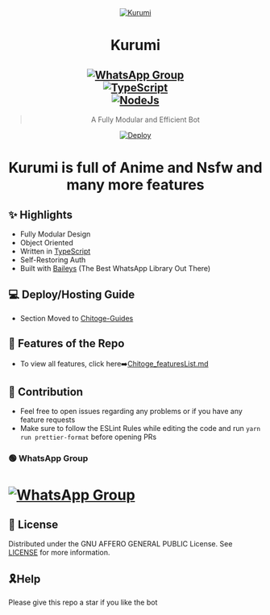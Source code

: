 <div align="center">
<a href="https://github.com/Eximinati/Kurumi"><img src="https://user-images.githubusercontent.com/72595444/159523345-0650dea7-0ee0-4ac9-8035-5d81c721430f.gif" alt="Kurumi" border="0"></a>

# <h1><er>Kurumi</er></a></h1>

## [![WhatsApp Group](https://img.shields.io/badge/WhatsApp-25D366?style=for-the-badge&logo=whatsapp&logoColor=white)](https://chat.whatsapp.com/GSn8rbP9M1ZBXFPPjgO1oK)<br> [![TypeScript](https://img.shields.io/badge/TypeScript-007ACC?style=for-the-badge&logo=typescript&logoColor=white)](https://www.typescriptlang.org/) <br>[![NodeJs](https://img.shields.io/badge/Node.js-43853D?style=for-the-badge&logo=node.js&logoColor=white)](https://nodejs.org/en/)

> A Fully Modular and Efficient Bot <br>

[![Deploy](https://www.herokucdn.com/deploy/button.png)](https://heroku.com/deploy?template=https://github.com/Eximinati/Kurumi)

</div>
<div align="center">
<h1>Kurumi is full of Anime and Nsfw and many more features</h1>
</div>

## ✨ Highlights

-   Fully Modular Design
-   Object Oriented
-   Written in [TypeScript](https://www.typescriptlang.org/)
-   Self-Restoring Auth
-   Built with [Baileys](https://github.com/adiwajshing/baileys) (The Best
    WhatsApp Library Out There)

## 💻 Deploy/Hosting Guide

-   Section Moved to
    [Chitoge-Guides](https://github.com/ShineiIchijo/Chitoge-Guides/blob/main/README.md)

## 🍥 Features of the Repo

-   To view all features, click
    here➡️[Chitoge_featuresList.md](https://github.com/ShineiIchijo/Chitoge/blob/main/Features.md)

## 💪 Contribution

-   Feel free to open issues regarding any problems or if you have any feature requests
-   Make sure to follow the ESLint Rules while editing the code and run
    `yarn run prettier-format` before opening PRs

### 🟢 WhatsApp Group

# [![WhatsApp Group](https://img.shields.io/badge/WhatsApp-25D366?style=for-the-badge&logo=whatsapp&logoColor=purple)](https://chat.whatsapp.com/GSn8rbP9M1ZBXFPPjgO1oK)

## 📄 License

Distributed under the GNU AFFERO GENERAL PUBLIC License. See [LICENSE](/LICENSE)
for more information.

## 🎗Help
Please give this repo a star if you like the bot
 
